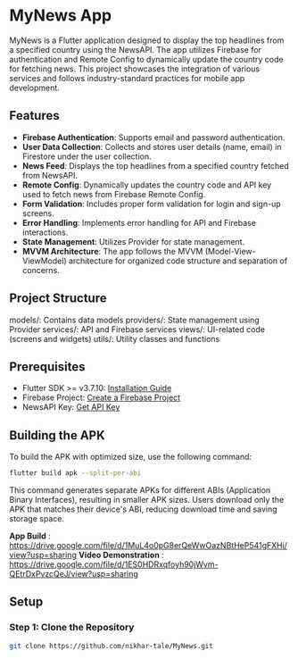 # MyNews App

MyNews is a Flutter application designed to display the top headlines from a specified country using the NewsAPI. The app utilizes Firebase for authentication and Remote Config to dynamically update the country code for fetching news. This project showcases the integration of various services and follows industry-standard practices for mobile app development.



## Features

- **Firebase Authentication**: Supports email and password authentication.
- **User Data Collection**: Collects and stores user details (name, email) in Firestore under the user collection.
- **News Feed**: Displays the top headlines from a specified country fetched from NewsAPI.
- **Remote Config**: Dynamically updates the country code and API key used to fetch news from Firebase Remote Config.
- **Form Validation**: Includes proper form validation for login and sign-up screens.
- **Error Handling**: Implements error handling for API and Firebase interactions.
- **State Management**: Utilizes Provider for state management.
- **MVVM Architecture**: The app follows the MVVM (Model-View-ViewModel) architecture for organized code structure and separation of concerns.

## Project Structure


models/: Contains data models
providers/: State management using Provider
services/: API and Firebase services
views/: UI-related code (screens and widgets)
utils/: Utility classes and functions

## Prerequisites

- Flutter SDK >= v3.7.10: [Installation Guide](https://flutter.dev/docs/get-started/install)
- Firebase Project: [Create a Firebase Project](https://firebase.google.com/)
- NewsAPI Key: [Get API Key](https://newsapi.org/)

## Building the APK
To build the APK with optimized size, use the following command:

```sh
flutter build apk --split-per-abi
```

This command generates separate APKs for different ABIs (Application Binary Interfaces), resulting in smaller APK sizes. Users download only the APK that matches their device's ABI, reducing download time and saving storage space.


**App Build** : https://drive.google.com/file/d/1MuL4o0pG8erQeWwOazNBtHeP541gFXHi/view?usp=sharing
**Video Demonstration** : https://drive.google.com/file/d/1ES0HDRxqfoyh90jWvm-QEtrDxPvzcQeJ/view?usp=sharing





## Setup

### Step 1: Clone the Repository

```sh
git clone https://github.com/nikhar-tale/MyNews.git
```
